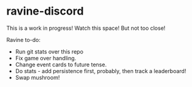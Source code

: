 # ravine-discord

This is a work in progress! Watch this space! But not too close!

Ravine to-do:
* Run git stats over this repo
* Fix game over handling.
* Change event cards to future tense.
* Do stats - add persistence first, probably, then track a leaderboard!
* Swap mushroom!
